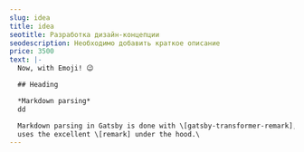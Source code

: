 ```yaml
---
slug: idea
title: idea
seotitle: Разработка дизайн-концепции
seodescription: Необходимо добавить краткое описание
price: 3500
text: |-
  Now, with Emoji! 😉

  ## Heading

  *Markdown parsing*
  dd

  Markdown parsing in Gatsby is done with \[gatsby-transformer-remark], which
  uses the excellent \[remark] under the hood.\
---
```

